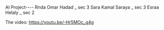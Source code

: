 AI Project----
Rnda Omar Hadad _ sec 3
Sara Kamal Saraya _ sec 3
Esraa Helaly _ sec 2 

The video:
https://youtu.be/-Hr5MOc_g4g
